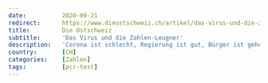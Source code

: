 ```yaml
---
date:          2020-09-21
redirect:      https://www.dieostschweiz.ch/artikel/das-virus-und-die-zahlen-leugner-og7m4dA
title:         Die Ostschweiz
subtitle:      'Das Virus und die Zahlen-Leugner'
description:   'Corona ist schlecht, Regierung ist gut, Bürger ist gehorsam. So fürchterlich vereinfacht hätte man’s gerne. Geht aber nicht.'
country:       [CH]
categories:    [Zahlen]
tags:          [pcr-test]
---
```

